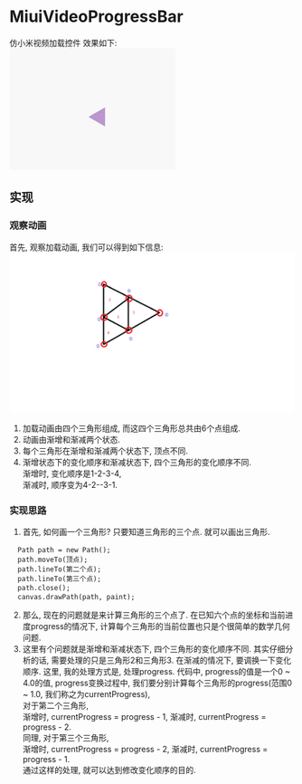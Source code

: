 # MiuiVideoProgressBar
仿小米视频加载控件
效果如下:  
![](https://raw.githubusercontent.com/houtrry/MiuiVideoProgressBar/master/img/miuiviedo.gif)  

## 实现  
### 观察动画 
首先, 观察加载动画, 我们可以得到如下信息:  
![](https://raw.githubusercontent.com/houtrry/MiuiVideoProgressBar/master/img/%E5%88%86%E8%A7%A3%E5%9B%BE.png)
1. 加载动画由四个三角形组成, 而这四个三角形总共由6个点组成.  
2. 动画由渐增和渐减两个状态.  
3. 每个三角形在渐增和渐减两个状态下, 顶点不同.  
4. 渐增状态下的变化顺序和渐减状态下, 四个三角形的变化顺序不同.  
	渐增时, 变化顺序是1-2-3-4,   
	渐减时, 顺序变为4-2--3-1.    

### 实现思路
1. 首先, 如何画一个三角形? 只要知道三角形的三个点. 就可以画出三角形.  
```
  Path path = new Path();  
  path.moveTo(顶点);  
  path.lineTo(第二个点);  
  path.lineTo(第三个点);  
  path.close();  
  canvas.drawPath(path, paint);  
```  
2. 那么, 现在的问题就是来计算三角形的三个点了. 在已知六个点的坐标和当前进度progress的情况下, 计算每个三角形的当前位置也只是个很简单的数学几何问题.  
3. 这里有个问题就是渐增和渐减状态下, 四个三角形的变化顺序不同. 其实仔细分析的话, 需要处理的只是三角形2和三角形3. 在渐减的情况下, 要调换一下变化顺序. 这里, 我的处理方式是, 处理progress. 代码中, progress的值是一个0 ~ 4.0的值, progress变换过程中, 我们要分别计算每个三角形的progress(范围0 ~ 1.0, 我们称之为currentProgress),  
对于第二个三角形,  
渐增时, currentProgress = progress - 1, 渐减时, currentProgress = progress - 2.   
同理, 对于第三个三角形,   
渐增时, currentProgress = progress - 2, 渐减时, currentProgress = progress - 1.  
通过这样的处理, 就可以达到修改变化顺序的目的.
